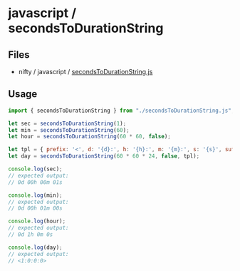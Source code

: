 # javascript / secondsToDurationString

## Files

- nifty / javascript / [secondsToDurationString.js](../../javascript/secondsToDurationString.js)

## Usage

```javascript
import { secondsToDurationString } from "./secondsToDurationString.js";

let sec = secondsToDurationString(1);
let min = secondsToDurationString(60);
let hour = secondsToDurationString(60 * 60, false);

let tpl = { prefix: '<', d: '{d}:', h: '{h}:', m: '{m}:', s: '{s}', suffix: '>' };
let day = secondsToDurationString(60 * 60 * 24, false, tpl);

console.log(sec);
// expected output:
// 0d 00h 00m 01s

console.log(min);
// expected output:
// 0d 00h 01m 00s

console.log(hour);
// expected output:
// 0d 1h 0m 0s

console.log(day);
// expected output:
// <1:0:0:0>
```

